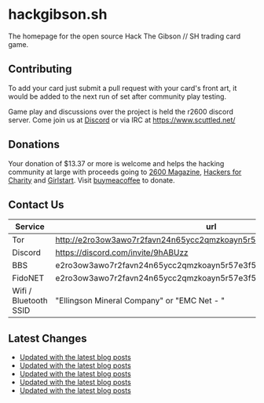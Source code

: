 # hackgibson.sh
The homepage for the open source Hack The Gibson // SH trading card game.


## Contributing

To add your card just submit a pull request with your card's front art, it would be added to the next run of set after community play testing.

Game play and discussions over the project is held the r2600 discord server. Come join us at [Discord](https://discord.com/invite/9hABUzz) or via IRC at https://www.scuttled.net/


## Donations

Your donation of $13.37 or more is welcome and helps the hacking community at large with proceeds going to [2600 Magazine](https://2600.com/), [Hackers for Charity](https://hackersforcharity.org) and [Girlstart](https://girlstart.org).  Visit [buymeacoffee](https://www.buymeacoffee.com/hackgibson.sh) to donate.


## Contact Us

Service | url
-|-
Tor | http://e2ro3ow3awo7r2favn24n65ycc2qmzkoayn5r57e3f56nvjwdcgg32ad.onion
Discord | https://discord.com/invite/9hABUzz
BBS | e2ro3ow3awo7r2favn24n65ycc2qmzkoayn5r57e3f56nvjwdcgg32ad.onion:23
FidoNET | e2ro3ow3awo7r2favn24n65ycc2qmzkoayn5r57e3f56nvjwdcgg32ad.onion:24554
Wifi / Bluetooth SSID | "Ellingson Mineral Company" or "EMC Net - <fidonet address>"

## Latest Changes
<!-- BLOG-POST-LIST:START -->
- [Updated with the latest blog posts](https://github.com/DFW2600/hackgibson.sh/commit/41713b4ece00488653a41c2a247949e77b2e6ec1)
- [Updated with the latest blog posts](https://github.com/DFW2600/hackgibson.sh/commit/3884ba178651dc0787d048c723177461dcc5c883)
- [Updated with the latest blog posts](https://github.com/DFW2600/hackgibson.sh/commit/40aa79fc4a2a68e3e27c06a79666d1ccd66e0704)
- [Updated with the latest blog posts](https://github.com/DFW2600/hackgibson.sh/commit/a5b4cad0098d6ca8ea7227d8c5db6ab2f45f2d0a)
- [Updated with the latest blog posts](https://github.com/DFW2600/hackgibson.sh/commit/08efeae8296f0dabae0809cb6f31f8a2578a866b)
<!-- BLOG-POST-LIST:END -->
